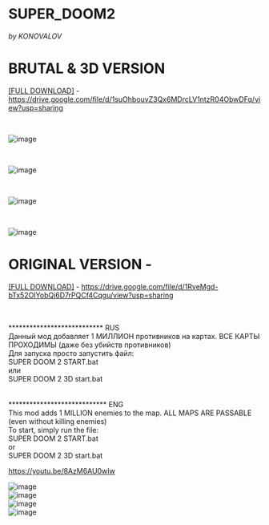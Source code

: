# SUPER_DOOM2
<p><em>by KONOVALOV</em></p>

# BRUTAL & 3D VERSION

[[FULL DOWNLOAD]](https://drive.google.com/file/d/1suOhbouvZ3Qx6MDrcLV1ntzR04ObwDFq/view?usp=sharing) - https://drive.google.com/file/d/1suOhbouvZ3Qx6MDrcLV1ntzR04ObwDFq/view?usp=sharing

<br>

![image](https://github.com/user-attachments/assets/43d334e8-354f-4cc4-8e7a-43c55d828beb)

<br>


![image](https://github.com/user-attachments/assets/ac8b9186-29a9-4f44-9347-de794ad656bf)

<br>

![image](https://github.com/user-attachments/assets/574e165b-7980-4475-ac7b-9ac4a8b88d4b)

<br>

![image](https://github.com/user-attachments/assets/dbc46514-7c2b-4689-baf5-2d8a3dee5650)



# ORIGINAL VERSION - 
[[FULL DOWNLOAD]](https://drive.google.com/file/d/1RveMgd-bTx52OIYobQj6D7rPQCf4Cqgu/view?usp=sharing) - https://drive.google.com/file/d/1RveMgd-bTx52OIYobQj6D7rPQCf4Cqgu/view?usp=sharing
<br>
<br>


<br> *************************** RUS <br>
Данный мод добавляет 1 МИЛЛИОН противников на картах. ВСЕ КАРТЫ ПРОХОДИМЫ (даже без убийств противников) <br>
Для запуска просто запустить файл: <br>
SUPER DOOM 2 START.bat <br>
или <br>
SUPER DOOM 2 3D start.bat  <br>
<br>
<br> **************************** ENG <br>
This mod adds 1 MILLION enemies to the map. ALL MAPS ARE PASSABLE (even without killing enemies) <br>
To start, simply run the file: <br>
SUPER DOOM 2 START.bat <br>
or <br>
SUPER DOOM 2 3D start.bat <br>

https://youtu.be/8AzM6AU0wIw

![image](https://github.com/user-attachments/assets/fae00d7e-9155-4767-b846-f23c789cd300)
<br>
![image](https://github.com/user-attachments/assets/5729da84-9f8f-42ee-a170-51e5da37faed)
<br>
![image](https://github.com/user-attachments/assets/cb81e881-9529-411a-9894-4e662c396d70)
<br>
![image](https://github.com/user-attachments/assets/fe35c119-a596-4f68-a8e4-720b3d4d17c7)



